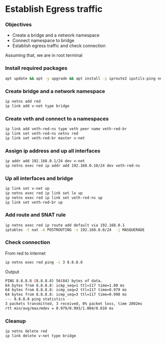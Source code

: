 # Establish Egress traffic

### Objectives
 - Create a bridge and a network namespace
 - Connect namespace to bridge
 - Establish egress traffic and check connection

Assuming that, we are in root terminal

### Install required packages
```sh
apt update && apt -y upgrade && apt install -y iproute2 iputils-ping net-tools tcpdump iptables
```

### Create bridge and a network namespace
```sh
ip netns add red
ip link add v-net type bridge
```

### Create veth and connect to a namespaces
```sh
ip link add veth-red-ns type veth peer name veth-red-br
ip link set veth-red-ns netns red
ip link set veth-red-br master v-net
```

### Assign ip address and up all interfaces
```sh
ip addr add 192.168.0.1/24 dev v-net
ip netns exec red ip addr add 192.168.0.10/24 dev veth-red-ns
```

### Up all interfaces and bridge
```sh
ip link set v-net up
ip netns exec red ip link set lo up
ip netns exec red ip link set veth-red-ns up
ip link set veth-red-br up
```

### Add route and SNAT rule
```sh
ip netns exec red ip route add default via 192.168.0.1
iptables -t nat -A POSTROUTING -s 192.168.0.0/24  -j MASQUERADE
```

### Check connection
From red to internet
```sh
ip netns exec red ping -c 3 8.8.8.8
```

Output
```sh
PING 8.8.8.8 (8.8.8.8) 56(84) bytes of data.
64 bytes from 8.8.8.8: icmp_seq=1 ttl=117 time=1.00 ms
64 bytes from 8.8.8.8: icmp_seq=2 ttl=117 time=0.979 ms
64 bytes from 8.8.8.8: icmp_seq=3 ttl=117 time=0.998 ms
--- 8.8.8.8 ping statistics ---
3 packets transmitted, 3 received, 0% packet loss, time 2002ms
rtt min/avg/max/mdev = 0.979/0.993/1.004/0.010 ms
```

### Cleanup
```sh
ip netns delete red
ip link delete v-net type bridge
```

